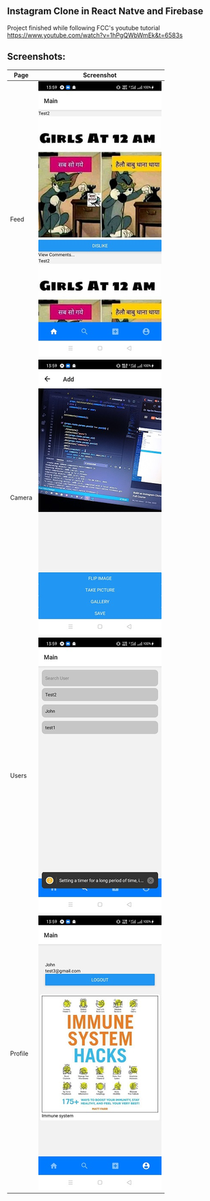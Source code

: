 ## Instagram Clone in React Natve and Firebase

Project finished while following FCC's youtube tutorial https://www.youtube.com/watch?v=1hPgQWbWmEk&t=6583s

## Screenshots:

| Page    | Screenshot                     |
| ------- | ------------------------------ |
| Feed    | ![feed](assets/feed.jpg)       |
| Camera  | ![Camera](assets/camera.jpg)   |
| Users   | ![Users](assets/users.jpg)     |
| Profile | ![Profile](assets/profile.jpg) |
